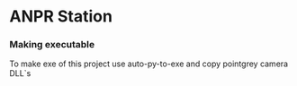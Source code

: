 # ANPR Station 


### Making executable
To make exe of this project use auto-py-to-exe and copy pointgrey camera DLL`s

